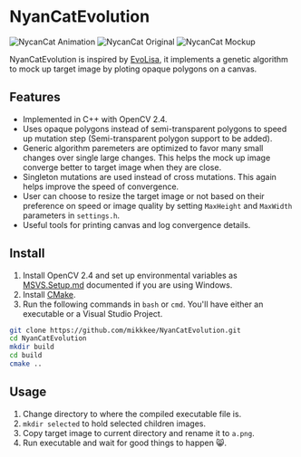 # NyanCatEvolution

![NycanCat Animation][1]
![NycanCat Original][2]
![NycanCat Mockup][3]

NyanCatEvolution is inspired by [EvoLisa][4], it implements a genetic algorithm
to mock up target image by ploting opaque polygons on a canvas.

## Features
* Implemented in C++ with OpenCV 2.4.
* Uses opaque polygons instead of semi-transparent polygons to speed up mutation
  step (Semi-transparent polygon support to be added).
* Generic algorithm paremeters are optimized to favor many small changes over
  single large changes. This helps the mock up image converge better to target
  image when they are close.
* Singleton mutations are used instead of cross mutations. This again helps
  improve the speed of convergence.
* User can choose to resize the target image or not based on their preference on
  speed or image quality by setting `MaxHeight` and `MaxWidth` parameters in
  `settings.h`.
* Useful tools for printing canvas and log convergence details.

## Install
1. Install OpenCV 2.4 and set up environmental variables as [MSVS.Setup.md][5]
     documented if you are using Windows.
2. Install [CMake][6].
3. Run the following commands in `bash` or `cmd`. You'll have either an executable
   or a Visual Studio Project.
```bash
git clone https://github.com/mikkkee/NyanCatEvolution.git
cd NyanCatEvolution
mkdir build
cd build
cmake ..
```

## Usage

1. Change directory to where the compiled executable file is.
2. `mkdir selected` to hold selected children images.
3. Copy target image to current directory and rename it to `a.png`.
4. Run executable and wait for good things to happen :smile_cat:.

[1]: http://i.imgur.com/44nbuYn.gif
[2]: http://i.imgur.com/klT9PqQ.png
[3]: http://i.imgur.com/3llDpDu.png
[4]: http://rogeralsing.com/2008/12/07/genetic-programming-evolution-of-mona-lisa/
[5]: MSVS.Setup.md
[6]: https://cmake.org/
